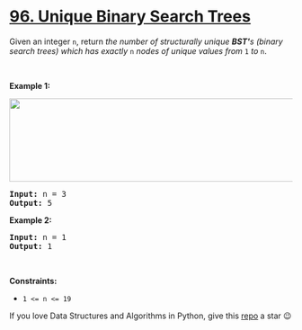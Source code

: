 # [96. Unique Binary Search Trees][title]

<p>Given an integer <code>n</code>, return <em>the number of structurally unique <strong>BST'</strong>s (binary search trees) which has exactly </em><code>n</code><em> nodes of unique values from</em> <code>1</code> <em>to</em> <code>n</code>.</p>
<p> </p>
<p><strong>Example 1:</strong></p>
<img alt="" src="https://assets.leetcode.com/uploads/2021/01/18/uniquebstn3.jpg" style="width: 600px; height: 148px;"/>
<pre><strong>Input:</strong> n = 3
<strong>Output:</strong> 5
</pre>
<p><strong>Example 2:</strong></p>
<pre><strong>Input:</strong> n = 1
<strong>Output:</strong> 1
</pre>
<p> </p>
<p><strong>Constraints:</strong></p>
<ul>
<li><code>1 &lt;= n &lt;= 19</code></li>
</ul>


If you love Data Structures and Algorithms in Python, give this [repo][me] a star :wink:

[title]: https://leetcode.com/problems/unique-binary-search-trees
[me]: https://github.com/bumblebee211196/awesome-python-leetcode